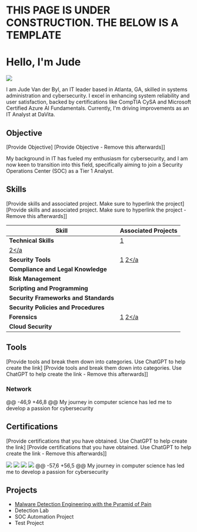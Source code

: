 
# THIS PAGE IS UNDER CONSTRUCTION. THE BELOW IS A TEMPLATE
# Hello, I'm Jude
<a href="https://www.linkedin.com/in/judevdbyl/"><img src="https://img.shields.io/badge/-LinkedIn-0072b1?&style=for-the-badge&logo=linkedin&logoColor=white" /></a>

I am Jude Van der Byl, an IT leader based in Atlanta, GA, skilled in systems administration and cybersecurity. I excel in enhancing system reliability and user satisfaction, backed by certifications like CompTIA CySA and Microsoft Certified Azure AI Fundamentals. Currently, I'm driving improvements as an IT Analyst at DaVita.

## Objective
[Provide Objective]
[Provide Objective - Remove this afterwards]]

My background in IT has fueled my enthusiasm for cybersecurity, and I am now keen to transition into this field, specifically aiming to join a Security Operations Center (SOC) as a Tier 1 Analyst.

## Skills
[Provide skills and associated project. Make sure to hyperlink the project]
[Provide skills and associated project. Make sure to hyperlink the project - Remove this afterwards]]

| Skill               | Associated Projects |
|--------------------------------------|---------------------|
| **Technical Skills**                 |<a href="https://github.com/JudeVdByl/PicoSecure-Threat-Simulation-and-Detection-Challenge/blob/main/README.md#tools-used">1</a>
                                        <a href="https://github.com/JudeVdByl/Email-Threat-Analysis-Using-Cisco-Talos-Intelligence/blob/main/README.md">2</a|
| **Security Tools**                   |<a href="https://github.com/JudeVdByl/PicoSecure-Threat-Simulation-and-Detection-Challenge/blob/main/README.md#tools-used">1</a>                                             <a href="https://github.com/JudeVdByl/Email-Threat-Analysis-Using-Cisco-Talos-Intelligence/blob/main/README.md">2</a|
| **Compliance and Legal Knowledge**   |                     |
| **Risk Management**                  |                     |
| **Scripting and Programming**        |                     |
| **Security Frameworks and Standards**|                     |
| **Security Policies and Procedures** |                     |
| **Forensics**                        |<a href="https://github.com/JudeVdByl/PicoSecure-Threat-Simulation-and-Detection-Challenge/blob/main/README.md#tools-used">1</a>                                             <a href="https://github.com/JudeVdByl/Email-Threat-Analysis-Using-Cisco-Talos-Intelligence/blob/main/README.md">2</a|
| **Cloud Security**                   |                     |

## Tools
[Provide tools and break them down into categories. Use ChatGPT to help create the link]
[Provide tools and break them down into categories. Use ChatGPT to help create the link - Remove this afterwards]]

### Network
<div>
@@ -46,9 +46,8 @@ My journey in computer science has led me to develop a passion for cybersecurity
</div>

## Certifications
[Provide certifications that you have obtained. Use ChatGPT to help create the link]
[Provide certifications that you have obtained. Use ChatGPT to help create the link - Remove this afterwards]]
<div>
<img src="https://img.shields.io/badge/-CISSP-0052CC?style=for-the-badge&logo=ISC2&logoColor=white" />
<img src="https://img.shields.io/badge/-Security%2B-FF0000?&style=for-the-badge&logo=CompTIA&logoColor=white" />
<img src="https://img.shields.io/badge/-Network%2B-007ACC?&style=for-the-badge&logo=CompTIA&logoColor=white" />
<img src="https://img.shields.io/badge/-A%2B-4D4D4D?&style=for-the-badge&logo=CompTIA&logoColor=white" />
@@ -57,6 +56,5 @@ My journey in computer science has led me to develop a passion for cybersecurity
</div>

## Projects
- <a href="https://github.com/JudeVdByl/PicoSecure-Threat-Simulation-and-Detection-Challenge/blob/main/README.md#tools-used">Malware Detection Engineering with the Pyramid of Pain</a>
- Detection Lab
- SOC Automation Project
- Test Project
